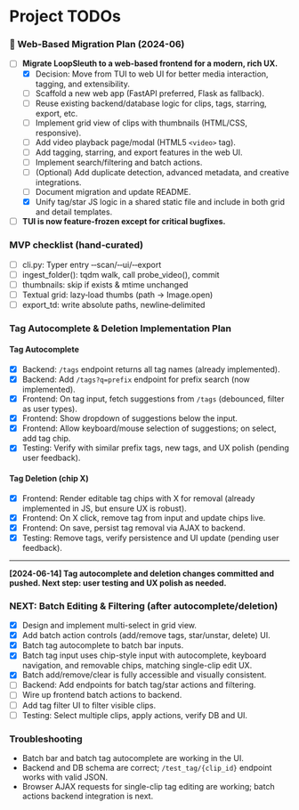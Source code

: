 # Project TODOs

<!-- CURSOR:KEEP_START -->
### 🚀 Web-Based Migration Plan (2024-06)

- [ ] **Migrate LoopSleuth to a web-based frontend for a modern, rich UX.**
    - [x] Decision: Move from TUI to web UI for better media interaction, tagging, and extensibility.
    - [ ] Scaffold a new web app (FastAPI preferred, Flask as fallback).
    - [ ] Reuse existing backend/database logic for clips, tags, starring, export, etc.
    - [ ] Implement grid view of clips with thumbnails (HTML/CSS, responsive).
    - [ ] Add video playback page/modal (HTML5 `<video>` tag).
    - [ ] Add tagging, starring, and export features in the web UI.
    - [ ] Implement search/filtering and batch actions.
    - [ ] (Optional) Add duplicate detection, advanced metadata, and creative integrations.
    - [ ] Document migration and update README.
    - [x] Unify tag/star JS logic in a shared static file and include in both grid and detail templates.
- [ ] **TUI is now feature-frozen except for critical bugfixes.**

### MVP checklist (hand‑curated)

- [ ] cli.py: Typer entry ‑‑scan/‑‑ui/‑‑export
- [ ] ingest_folder(): tqdm walk, call probe_video(), commit
- [ ] thumbnails: skip if exists & mtime unchanged
- [ ] Textual grid: lazy‑load thumbs (path → Image.open)
- [ ] export_td: write absolute paths, newline‑delimited
<!-- CURSOR:KEEP_END -->

### Tag Autocomplete & Deletion Implementation Plan

#### Tag Autocomplete
- [x] Backend: `/tags` endpoint returns all tag names (already implemented).
- [x] Backend: Add `/tags?q=prefix` endpoint for prefix search (now implemented).
- [x] Frontend: On tag input, fetch suggestions from `/tags` (debounced, filter as user types).
- [x] Frontend: Show dropdown of suggestions below the input.
- [x] Frontend: Allow keyboard/mouse selection of suggestions; on select, add tag chip.
- [x] Testing: Verify with similar prefix tags, new tags, and UX polish (pending user feedback).

#### Tag Deletion (chip X)
- [x] Frontend: Render editable tag chips with X for removal (already implemented in JS, but ensure UX is robust).
- [x] Frontend: On X click, remove tag from input and update chips live.
- [x] Frontend: On save, persist tag removal via AJAX to backend.
- [x] Testing: Remove tags, verify persistence and UI update (pending user feedback).

---

**[2024-06-14] Tag autocomplete and deletion changes committed and pushed. Next step: user testing and UX polish as needed.**

### NEXT: Batch Editing & Filtering (after autocomplete/deletion)
- [x] Design and implement multi-select in grid view.
- [x] Add batch action controls (add/remove tags, star/unstar, delete) UI.
- [x] Batch tag autocomplete to batch bar inputs.
- [x] Batch tag input uses chip-style input with autocomplete, keyboard navigation, and removable chips, matching single-clip edit UX.
- [x] Batch add/remove/clear is fully accessible and visually consistent.
- [ ] Backend: Add endpoints for batch tag/star actions and filtering.
- [ ] Wire up frontend batch actions to backend.
- [ ] Add tag filter UI to filter visible clips.
- [ ] Testing: Select multiple clips, apply actions, verify DB and UI.

### Troubleshooting
- Batch bar and batch tag autocomplete are working in the UI.
- Backend and DB schema are correct; `/test_tag/{clip_id}` endpoint works with valid JSON.
- Browser AJAX requests for single-clip tag editing are working; batch actions backend integration is next.

